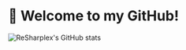 <h1>👋 Welcome to my GitHub!</h1>

![ReSharplex's GitHub stats](https://github-readme-stats.vercel.app/api?username=ReSharplex\&show_icons=true\&theme=radical)
